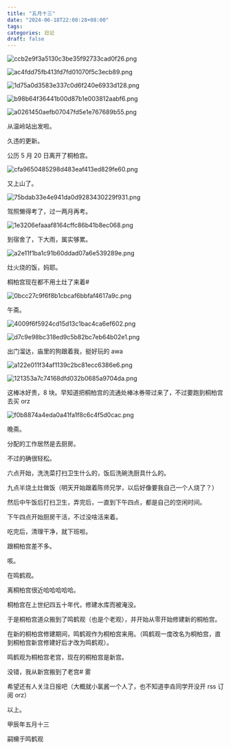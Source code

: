 ```yaml
---
title: "五月十三"
date: "2024-06-18T22:08:28+08:00"
tags: 
categories: 日记
draft: false
---
```

![ccb2e9f3a5130c3be35f92733cad0f26.png](https://cdn.jsdelivr.net/gh/luo029/blogimage@main/24%200618%202149%2028.png)

![ac4fdd75fb413fd7fd01070f5c3ecb89.png](https://cdn.jsdelivr.net/gh/luo029/blogimage@main/24%200618%202150%2003.png)

![1d75a0d3583e337c0d6f240e6933d128.png](https://cdn.jsdelivr.net/gh/luo029/blogimage@main/24%200618%202150%2011.png)

![b98b64f36441b00d87b1e003812aabf6.png](https://cdn.jsdelivr.net/gh/luo029/blogimage@main/24%200618%202150%2018.png)

![a0261450aefb07047fd5e1e767689b55.png](https://cdn.jsdelivr.net/gh/luo029/blogimage@main/24%200618%202150%2031.png)

从温岭站出发啦。

久违的更新。

公历 5 月 20 日离开了桐柏宫。

![cfa9650485298d483eaf413ed829fe60.png](https://cdn.jsdelivr.net/gh/luo029/blogimage@main/24%200618%202155%2000.png)

又上山了。

![75bdab33e4e941da0d9283430229f931.png](https://cdn.jsdelivr.net/gh/luo029/blogimage@main/24%200618%202151%2010.png)

驾照懒得考了，过一两月再考。

![1e3206efaaaf8164cffc86b41b8ec068.png](https://cdn.jsdelivr.net/gh/luo029/blogimage@main/24%200618%202153%2020.png)

到宿舍了，下大雨，属实够累。

![a2e11f1ba1c91b60ddad07a6e539289e.png](https://cdn.jsdelivr.net/gh/luo029/blogimage@main/24%200618%202154%2009.png)

灶火烧的饭，妈耶。

桐柏宫现在都不用土灶了来着#

![0bcc27c9f6f8b1cbcaf6bbfaf4617a9c.png](https://cdn.jsdelivr.net/gh/luo029/blogimage@main/24%200618%202154%2047.png)

午斋。

![4009f6f5924cd15d13c1bac4ca6ef602.png](https://cdn.jsdelivr.net/gh/luo029/blogimage@main/24%200618%202155%2023.png)

![d7c9e98bc318ed9c5b82bc7eb64b02e1.png](https://cdn.jsdelivr.net/gh/luo029/blogimage@main/24%200618%202155%2035.png)

出门溜达，庙里的狗跟着我，挺好玩的 awa

![a122e011f34af1139c2bc81ecc6386e6.png](https://cdn.jsdelivr.net/gh/luo029/blogimage@main/24%200618%202155%2057.png)

![121353a7c74168dfd032b0685a9704da.png](https://cdn.jsdelivr.net/gh/luo029/blogimage@main/24%200618%202156%2021.png)

这棒冰好贵，8 块。早知道把桐柏宫的流通处棒冰券带过来了，不过要跑到桐柏宫去买 orz

![f0b8874a4eda0a41fa1f8c6c4f5d0cac.png](https://cdn.jsdelivr.net/gh/luo029/blogimage@main/24%200618%202157%2012.png)

晚斋。

分配的工作居然是去厨房。

不过的确很轻松。

六点开始，洗洗菜打扫卫生什么的，饭后洗碗洗厨具什么的。

九点半烧土灶做饭（明天开始跟着陈师兄学，以后好像要我自己一个人烧了？）

然后中午饭后打扫卫生，弄完后，一直到下午四点，都是自己的空闲时间。

下午四点开始厨房干活，不过没啥活来着。

吃完后，清理干净，就下班啦。

跟桐柏宫差不多。

咳。

在鸣鹤观。

离桐柏宫很近哈哈哈哈哈。

桐柏宫在上世纪四五十年代，修建水库而被淹没。

于是桐柏宫道众搬到了鸣鹤观（也是个老观），并开始从零开始修建新的桐柏宫。

在新的桐柏宫修建期间，鸣鹤观作为桐柏宫来用。（鸣鹤观一度改名为桐柏宫，直到桐柏宫新宫修建好后才改为鸣鹤观）。

鸣鹤观为桐柏宫老宫，现在的桐柏宫是新宫。

没错，我从新宫搬到了老宫# 雾

希望还有人关注日报吧（大概就小氯酱一个人了，也不知道李垚同学开没开 rss 订阅 orz）

以上。

甲辰年五月十三

嗣檙于鸣鹤观
